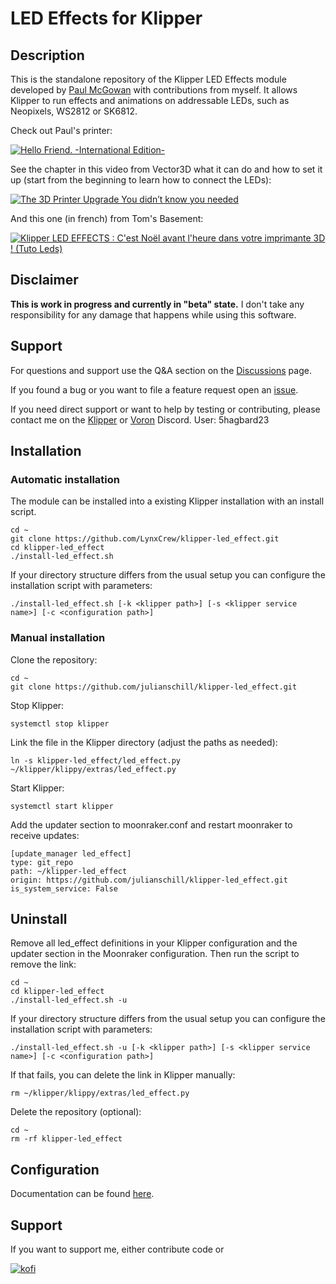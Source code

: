 # LED Effects for Klipper

## Description

This is the standalone repository of the Klipper LED Effects module developed by [Paul McGowan](https://github.com/mental405) with contributions from myself.
It allows Klipper to run effects and animations on addressable LEDs, such as Neopixels, WS2812 or SK6812.

Check out Paul's printer:

[![Hello Friend. -International Edition-](https://i3.ytimg.com/vi/-VpZTDSu1-8/hqdefault.jpg)](https://www.youtube.com/watch?v=-VpZTDSu1-8)

See the chapter in this video from Vector3D what it can do and how to set it up (start from the beginning to learn how to connect the LEDs):

[![The 3D Printer Upgrade You didn’t know you needed](https://i3.ytimg.com/vi/14LC8Tcd_JQ/hqdefault.jpg)](https://youtu.be/14LC8Tcd_JQ?t=779)

And this one (in french) from Tom's Basement:

[![Klipper LED EFFECTS : C'est Noël avant l'heure dans votre imprimante 3D ! (Tuto Leds)](http://i3.ytimg.com/vi/6rGjlBjFhss/hqdefault.jpg)](https://www.youtube.com/watch?v=6rGjlBjFhss)

## Disclaimer
**This is work in progress and currently in "beta" state.**
I don't take any responsibility for any damage that happens while using this software.

## Support

For questions and support use the Q&A section on the [Discussions](https://github.com/julianschill/klipper-led_effect/discussions) page.

If you found a bug or you want to file a feature request open an [issue](https://github.com/julianschill/klipper-led_effect/issues).

If you need direct support or want to help by testing or contributing, please contact me on the [Klipper](https://discord.klipper3d.org/) or [Voron](https://discord.gg/voron) Discord. User: 5hagbard23

## Installation

### Automatic installation

The module can be installed into a existing Klipper installation with an install script. 

    cd ~
    git clone https://github.com/LynxCrew/klipper-led_effect.git
    cd klipper-led_effect
    ./install-led_effect.sh

If your directory structure differs from the usual setup you can configure the
installation script with parameters:

    ./install-led_effect.sh [-k <klipper path>] [-s <klipper service name>] [-c <configuration path>]

### Manual installation
Clone the repository:

    cd ~
    git clone https://github.com/julianschill/klipper-led_effect.git

Stop Klipper:

    systemctl stop klipper

Link the file in the Klipper directory (adjust the paths as needed):

    ln -s klipper-led_effect/led_effect.py ~/klipper/klippy/extras/led_effect.py

Start Klipper:

    systemctl start klipper

Add the updater section to moonraker.conf and restart moonraker to receive 
updates:

    [update_manager led_effect]
    type: git_repo
    path: ~/klipper-led_effect
    origin: https://github.com/julianschill/klipper-led_effect.git
    is_system_service: False

## Uninstall

Remove all led_effect definitions in your Klipper configuration and the updater
section in the Moonraker configuration. Then run the script to remove the link:

    cd ~
    cd klipper-led_effect
    ./install-led_effect.sh -u

If your directory structure differs from the usual setup you can configure the
installation script with parameters:

    ./install-led_effect.sh -u [-k <klipper path>] [-s <klipper service name>] [-c <configuration path>]

If that fails, you can delete the link in Klipper manually:

    rm ~/klipper/klippy/extras/led_effect.py

Delete the repository (optional):

    cd ~
    rm -rf klipper-led_effect

## Configuration

Documentation can be found [here](docs/LED_Effect.md).

## Support
If you want to support me, either contribute code or 

[![kofi](https://img.shields.io/badge/buy%20me%20a%20coffee-donate-yellow.svg?style=flat-square)](https://ko-fi.com/Hagbard)
